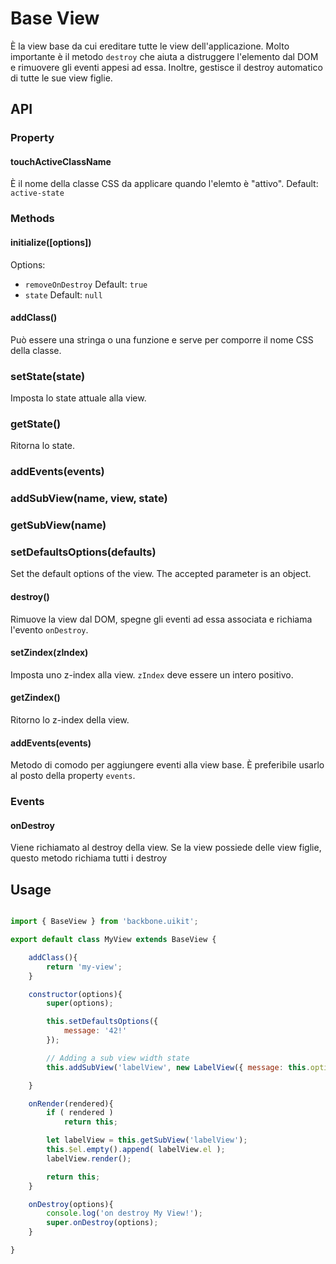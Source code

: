 Base View
=============

È la view base da cui ereditare tutte le view dell'applicazione. Molto importante è il metodo `destroy` che aiuta a distruggere l'elemento dal DOM e rimuovere gli eventi appesi ad essa. Inoltre, gestisce il destroy automatico di tutte le sue view figlie.

## API

### Property

#### touchActiveClassName
È il nome della classe CSS da applicare quando l'elemto è "attivo". Default: `active-state`



### Methods

#### initialize([options])

Options:
- `removeOnDestroy` Default: `true`
- `state` Default: `null`

#### addClass()
Può essere una stringa o una funzione e serve per comporre il nome CSS della classe.

### setState(state)
Imposta lo state attuale alla view.

### getState()
Ritorna lo state.

### addEvents(events)


### addSubView(name, view, state)


### getSubView(name)


### setDefaultsOptions(defaults)
Set the default options of the view. The accepted parameter is an object.


#### destroy()
Rimuove la view dal DOM, spegne gli eventi ad essa associata e richiama l'evento `onDestroy`.

#### setZindex(zIndex)
Imposta uno z-index alla view. `zIndex` deve essere un intero positivo.

#### getZindex()
Ritorno lo z-index della view.

#### addEvents(events)
Metodo di comodo per aggiungere eventi alla view base. È preferibile usarlo al posto della property `events`.

### Events

#### onDestroy
Viene richiamato al destroy della view. Se la view possiede delle view figlie, questo metodo richiama tutti i destroy


## Usage

```javascript

import { BaseView } from 'backbone.uikit';

export default class MyView extends BaseView {

	addClass(){
		return 'my-view';
	}

	constructor(options){
		super(options);

		this.setDefaultsOptions({
			message: '42!'
		});

		// Adding a sub view width state
		this.addSubView('labelView', new LabelView({ message: this.options.message }), this.getState() );

	}

	onRender(rendered){
		if ( rendered )
			return this;

		let labelView = this.getSubView('labelView');
		this.$el.empty().append( labelView.el );
		labelView.render();

		return this;
	}

	onDestroy(options){
		console.log('on destroy My View!');
		super.onDestroy(options);
	}

}

```
